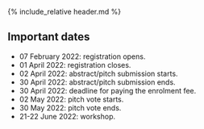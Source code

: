 {% include_relative header.md %}

## Important dates

* 07 February 2022: registration opens.
* 01 April 2022: registration closes.
* 02 April 2022: abstract/pitch submission starts.
* 30 April 2022: abstract/pitch submission ends.
* 30 April 2022: deadline for paying the enrolment fee.
* 02 May 2022: pitch vote starts.
* 30 May 2022: pitch vote ends.
* 21-22 June 2022: workshop.
